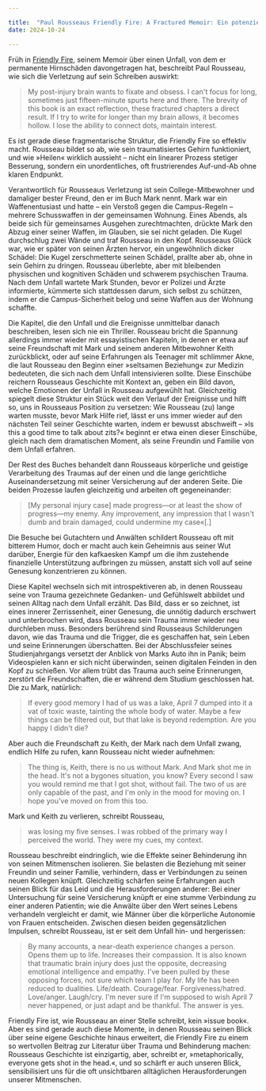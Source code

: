 ```yaml
---

title:  "Paul Rousseaus Friendly Fire: A Fractured Memoir: Ein potenzieller Klassiker in der Literatur über Trauma und Behinderung"
date: 2024-10-24

---
```


Früh in [Friendly Fire](https://micro.blog/books/9781400247967), seinem Memoir über einen Unfall, von dem er permanente Hirnschäden davongetragen hat, beschreibt Paul Rousseau, wie sich die Verletzung auf sein Schreiben auswirkt:

> My post-injury brain wants to fixate and obsess. I can't focus for long, sometimes just fifteen-minute spurts here and there. The brevity of this book is an exact reflection, these fractured chapters a direct result. If I try to write for longer than my brain allows, it becomes hollow. I lose the ability to connect dots, maintain interest.

Es ist gerade diese fragmentarische Struktur, die Friendly Fire so effektiv macht. Rousseau bildet so ab, wie sein traumatisiertes Gehirn funktioniert, und wie »Heilen« wirklich aussieht – nicht ein linearer Prozess stetiger Besserung, sondern ein
unordentliches, oft frustrierendes Auf-und-Ab ohne klaren Endpunkt.

Verantwortlich für Rousseaus Verletzung ist sein College-Mitbewohner und damaliger bester Freund, den er im Buch Mark nennt. Mark war ein Waffenentusiast und hatte – ein Verstoß gegen die Campus-Regeln – mehrere Schusswaffen in der gemeinsamen Wohnung. Eines Abends, als beide sich für gemeinsames Ausgehen zurechtmachten, drückte Mark den Abzug einer seiner Waffen, im Glauben, sie sei nicht geladen. Die Kugel durchschlug zwei Wände und traf Rousseau in den Kopf. Rousseaus Glück war, wie er später von seinen Ärzten hervor, ein ungewöhnlich dicker Schädel: Die Kugel zerschmetterte seinen Schädel, prallte aber ab, ohne in sein Gehirn zu dringen. Rousseau überlebte, aber mit bleibenden physischen und kognitiven Schäden und schwerem psychischen Trauma. Nach dem Unfall wartete Mark Stunden, bevor er Polizei und Ärzte informierte, kümmerte sich stattdessen darum, sich selbst zu schützen, indem er die Campus-Sicherheit belog und seine Waffen aus der Wohnung schaffte. 

Die Kapitel, die den Unfall und die Ereignisse unmittelbar danach beschreiben, lesen sich nie ein Thriller. Rousseau bricht die Spannung allerdings immer wieder mit essayistischen Kapiteln, in denen er etwa auf seine Freundschaft mit Mark und seinem anderen Mitbewohner Keith zurückblickt, oder auf seine Erfahrungen als Teenager mit schlimmer Akne, die laut Rousseau den Beginn einer »seltsamen Beziehung« zur Medizin bedeuteten, die sich nach dem Unfall intensivieren sollte. Diese Einschübe reichern Rousseaus Geschichte mit Kontext an, geben ein Bild davon, welche Emotionen der Unfall in Rousseau aufgewühlt hat. Gleichzeitig spiegelt diese Struktur ein Stück weit den Verlauf der Ereignisse und hilft so, uns in Rousseaus Position zu versetzen: Wie Rousseau (zu) lange warten musste, bevor Mark Hilfe rief, lässt er uns immer wieder auf den nächsten Teil seiner Geschichte warten, indem er bewusst abschweift – »Is this a good time to talk about zits?« beginnt er etwa einen dieser Einschübe, gleich nach dem dramatischen Moment, als seine Freundin und Familie von dem Unfall erfahren. 

Der Rest des Buches behandelt dann Rousseaus körperliche und geistige Verarbeitung des Traumas auf der einen und die lange gerichtliche Auseinandersetzung mit seiner Versicherung auf der anderen Seite. Die beiden Prozesse laufen gleichzeitig und arbeiten oft gegeneinander: 

> \[My personal injury case\] made progress—or at least the show of progress—my enemy. Any improvement, any impression that I wasn't dumb and brain damaged, could undermine my case«\[.\]

Die Besuche bei Gutachtern und Anwälten schildert Rousseau oft mit bitterem Humor, doch er macht auch kein Geheimnis aus seiner Wut darüber, Energie für den kafkaesken Kampf um die ihm zustehende finanzielle Unterstützung aufbringen zu müssen, anstatt sich voll auf seine Genesung konzentrieren zu können.

Diese Kapitel wechseln sich mit introspektiveren ab, in denen Rousseau seine von Trauma gezeichnete Gedanken- und Gefühlswelt abbildet und seinen Alltag nach dem Unfall erzählt. Das Bild, dass er so zeichnet, ist eines innerer Zerrissenheit, einer Genesung, die unnötig dadurch erschwert und unterbrochen wird, dass Rousseau sein Trauma immer wieder neu durchleben muss. Besonders berührend sind Rousseaus Schilderungen davon, wie das Trauma und die Trigger, die es geschaffen hat, sein Leben und seine Erinnerungen überschatten. Bei der Abschlussfeier seines Studienjahrgangs versetzt der Anblick von Marks Auto ihn in Panik; beim Videospielen kann er sich nicht überwinden, seinen digitalen Feinden in den Kopf zu schießen. Vor allem trübt das Trauma auch seine Erinnerungen, zerstört die Freundschaften, die er während dem Studium geschlossen hat. Die zu Mark, natürlich:

> If every good memory I had of us was a lake, April 7 dumped into it a vat of toxic waste, tainting the whole body of water. Maybe a few things can be filtered out, but that lake is beyond redemption. Are you happy I didn't die?

Aber auch die Freundschaft zu Keith, der Mark nach dem Unfall zwang, endlich Hilfe zu rufen, kann Rousseau nicht wieder aufnehmen:

> The thing is, Keith, there is no us without Mark. And Mark shot me in the head. It's not a bygones situation, you know? Every second I saw you would remind me that I got shot, without fail. The two of us are only capable of the past, and I'm only in the mood for moving on. I hope you've moved on from this too.

Mark und Keith zu verlieren, schreibt Rousseau, 

> was losing my five senses. I was robbed of the primary way I perceived the world. They were my cues, my context.

Rousseau beschreibt eindringlich, wie die Effekte seiner Behinderung ihn von seinen Mitmenschen isolieren. Sie belasten die Beziehung mit seiner Freundin und seiner Familie, verhindern, dass er Verbindungen zu seinen neuen Kollegen knüpft. Gleichzeitig schärfen seine Erfahrungen auch seinen Blick für das Leid und die Herausforderungen anderer: Bei einer Untersuchung für seine Versicherung knüpft er eine stumme Verbindung zu einer anderen Patientin; wie die Anwälte über den Wert seines Lebens verhandeln vergleicht er damit, wie Männer über die körperliche Autonomie von Frauen entscheiden. Zwischen diesen beiden gegensätzlichen Impulsen, schreibt Rousseau, ist er seit dem Unfall hin- und hergerissen:

> By many accounts, a near-death experience changes a person. Opens them up to life. Increases their compassion. It is also known that traumatic brain injury does just the opposite, decreasing emotional intelligence and empathy. I've been pulled by these opposing forces, not sure which team I play for. My life has been reduced to dualities. Life/death. Courage/fear. Forgiveness/hatred. Love/anger. Laugh/cry. I'm never sure if I'm supposed to wish April 7 never happened, or just adapt and be thankful. The answer is yes.

Friendly Fire ist, wie Rousseau an einer Stelle schreibt, kein »issue book«. Aber es sind gerade auch diese Momente, in denen Rousseau seinen Blick über seine eigene Geschichte hinaus erweitert, die Friendly Fire zu einem so wertvollen Beitrag zur Literatur über Trauma und Behinderung machen: Rousseaus Geschichte ist einzigartig, aber, schreibt er, »metaphorically, everyone gets shot in the head.«, und so schärft er auch unseren Blick, sensibilisiert uns für die oft unsichtbaren alltäglichen Herausforderungen unserer Mitmenschen.